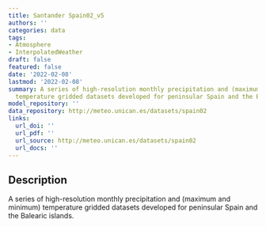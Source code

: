 ```yaml
---
title: Santander Spain02_v5
authors: ''
categories: data
tags:
- Atmosphere
- InterpolatedWeather
draft: false
featured: false
date: '2022-02-08'
lastmod: '2022-02-08'
summary: A series of high-resolution monthly precipitation and (maximum and minimum)
  temperature gridded datasets developed for peninsular Spain and the Balearic islands.
model_repository: ''
data_repository: http://meteo.unican.es/datasets/spain02
links:
  url_doi: ''
  url_pdf: ''
  url_source: http://meteo.unican.es/datasets/spain02
  url_docs: ''
---
```


## Description

A series of high-resolution monthly precipitation and (maximum and minimum) temperature gridded datasets developed for peninsular Spain and the Balearic islands.

